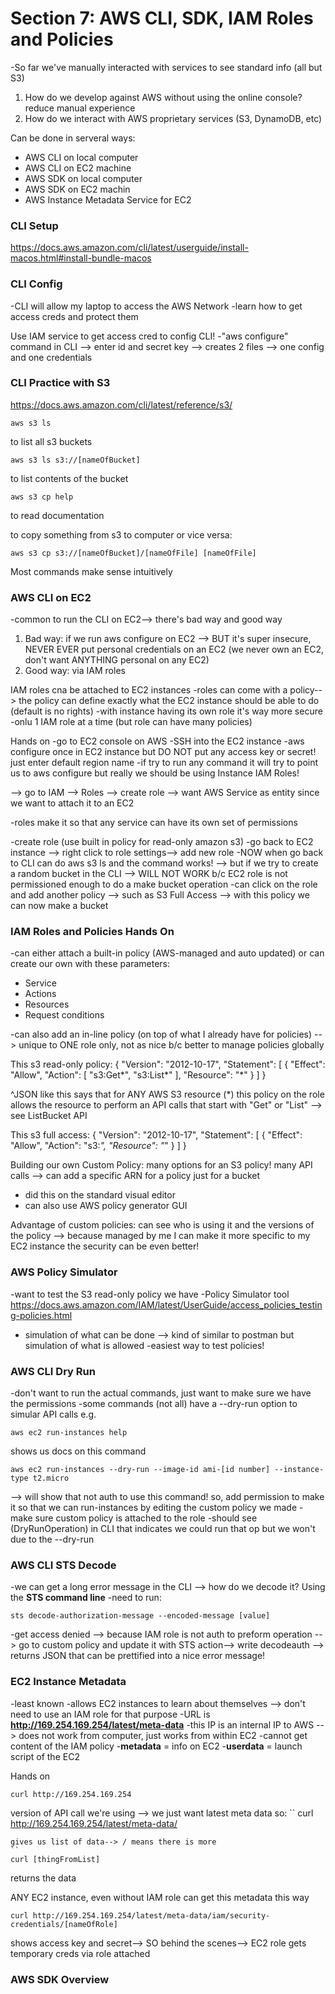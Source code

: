 # Section 7: AWS CLI, SDK, IAM Roles and Policies 
-So far we've manually interacted with services to see standard info (all but S3)
1. How do we develop against AWS without using the online console? reduce manual experience 
1. How do we interact with AWS proprietary services (S3, DynamoDB, etc)

Can be done in serveral ways: 
* AWS CLI on local computer 
* AWS CLI on EC2 machine 
* AWS SDK on local computer 
* AWS SDK on EC2 machin
* AWS Instance Metadata Service for EC2

### CLI Setup 
https://docs.aws.amazon.com/cli/latest/userguide/install-macos.html#install-bundle-macos

### CLI Config
-CLI will allow my laptop to access the AWS Network
-learn how to get access creds and protect them 

Use IAM service to get access cred to config CLI!
-"aws configure" command in CLI --> enter id and secret key --> creates 2 files --> one config and one credentials 

### CLI Practice with S3 
https://docs.aws.amazon.com/cli/latest/reference/s3/
```
aws s3 ls 
```
to list all s3 buckets 

```
aws s3 ls s3://[nameOfBucket]
```
to list contents of the bucket

```
aws s3 cp help
```
to read documentation


to copy something from s3 to computer or vice versa: 
```
aws s3 cp s3://[nameOfBucket]/[nameOfFile] [nameOfFile]
```

Most commands make sense intuitively 

### AWS CLI on EC2
-common to run the CLI on EC2--> there's bad way and good way 
1. Bad way: if we run aws configure on EC2 --> BUT it's super insecure, NEVER EVER put personal credentials on an EC2 (we never own an EC2, don't want ANYTHING personal on any EC2)
1. Good way: via IAM roles 

IAM roles cna be attached to EC2 instances
-roles can come with a policy--> the policy can define exactly what the EC2 instance should be able to do (default is no rights)
-with instance having its own role it's way more secure 
-onlu 1 IAM role at a time (but role can have many policies)

Hands on
-go to EC2 console on AWS
-SSH into the EC2 instance 
-aws configure once in EC2 instance but DO NOT put any access key or secret! just enter default region name 
-if try to run any command it will try to point us to aws configure but really we should be using Instance IAM Roles! 

--> go to IAM --> Roles --> create role --> want AWS Service as entity since we want to attach it to an EC2 

-roles make it so that any service can have its own set of permissions

-create role (use built in policy for read-only amazon s3)
-go back to EC2 instance --> right click to role settings--> add new role 
-NOW when go back to CLI can do aws s3 ls and the command works! 
--> but if we try to create a random bucket in the CLI --> WILL NOT WORK b/c EC2 role is not permissioned enough to do a make bucket operation 
-can click on the role and add another policy --> such as S3 Full Access --> with this policy we can now make a bucket 

### IAM Roles and Policies Hands On
-can either attach a built-in policy (AWS-managed and auto updated) or can create our own with these parameters:
* Service
* Actions 
* Resources 
* Request conditions

-can also add an in-line policy (on top of what I already have for policies) --> unique to ONE role only, not as nice b/c better to manage policies globally

This s3 read-only policy: 
{
    "Version": "2012-10-17",
    "Statement": [
        {
            "Effect": "Allow",
            "Action": [
                "s3:Get*",
                "s3:List*"
            ],
            "Resource": "*"
        }
    ]
}

^JSON like this says that for ANY AWS S3 resource (*) this policy on the role allows the resource to perform an API calls that start with "Get" or "List" --> see ListBucket API 

This s3 full access: 
{
    "Version": "2012-10-17",
    "Statement": [
        {
            "Effect": "Allow",
            "Action": "s3:*",
            "Resource": "*"
        }
    ]
}


Building our own Custom Policy: many options for an S3 policy! many API calls --> can add a specific ARN for a policy just for a bucket 
* did this on the standard visual editor 
* can also use AWS policy generator GUI 

Advantage of custom policies: can see who is using it and the versions of the policy --> because managed by me I can make it more specific to my EC2 instance the security can be even better!

### AWS Policy Simulator 
-want to test the S3 read-only policy we have 
-Policy Simulator tool https://docs.aws.amazon.com/IAM/latest/UserGuide/access_policies_testing-policies.html
- simulation of what can be done --> kind of similar to postman but simulation of what is allowed
-easiest way to test policies!

### AWS CLI Dry Run 
-don't want to run the actual commands, just want to make sure we have the permissions
-some commands (not all) have a --dry-run option to simular API calls
e.g. 
```
aws ec2 run-instances help
```
shows us docs on this command
```
aws ec2 run-instances --dry-run --image-id ami-[id number] --instance-type t2.micro
```
--> will show that not auth to use this command!
so, add permission to make it so that we can run-instances by editing the custom policy we made
-make sure custom policy is attached to the role 
-should see (DryRunOperation) in CLI that indicates we could run that op but we won't due to the --dry-run 

### AWS CLI STS Decode
-we can get a long error message in the CLI --> how do we decode it? Using the **STS command line**
-need to run:
```
sts decode-authorization-message --encoded-message [value]
```
-get access denied --> because IAM role is not auth to preform operation --> go to custom policy and update it with STS action--> write decodeauth --> returns JSON that can be prettified into a nice error message! 

### EC2 Instance Metadata
-least known 
-allows EC2 instances to learn about themselves --> don't need to use an IAM role for that purpose
-URL is **http://169.254.169.254/latest/meta-data**
-this IP is an internal IP to AWS --> does not work from computer, just works from within EC2 
-cannot get content of the IAM policy 
-**metadata** = info on EC2
-**userdata** = launch script of the EC2

Hands on
```
curl http://169.254.169.254
```
version of API call we're using --> we just want latest meta data so: 
``
curl http://169.254.169.254/latest/meta-data/
```
gives us list of data--> / means there is more
``
curl [thingFromList]
```
returns the data 

ANY EC2 instance, even without IAM role can get this metadata this way 
```
curl http://169.254.169.254/latest/meta-data/iam/security-credentials/[nameOfRole]
```
shows access key and secret--> SO behind the scenes--> EC2 role gets temporary creds via role attached

### AWS SDK Overview